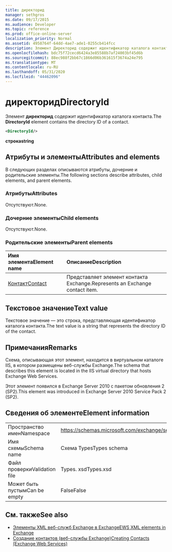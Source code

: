 ```yaml
---
title: директорид
manager: sethgros
ms.date: 09/17/2015
ms.audience: Developer
ms.topic: reference
ms.prod: office-online-server
localization_priority: Normal
ms.assetid: 4958764f-64dd-4ae7-ade1-0255cb414fcc
description: Элемент Директорид содержит идентификатор каталога контакта.
ms.openlocfilehash: bdc75f72cecd6424a3e85588b7af24003bf45d6b
ms.sourcegitcommit: 88ec988f2bb67c1866d06b361615f3674a24e795
ms.translationtype: MT
ms.contentlocale: ru-RU
ms.lasthandoff: 05/31/2020
ms.locfileid: "44462096"
---
```

# <a name="directoryid"></a><span data-ttu-id="4e00d-103">директорид</span><span class="sxs-lookup"><span data-stu-id="4e00d-103">DirectoryId</span></span>

<span data-ttu-id="4e00d-104">Элемент **директорид** содержит идентификатор каталога контакта.</span><span class="sxs-lookup"><span data-stu-id="4e00d-104">The **DirectoryId** element contains the directory ID of a contact.</span></span> 
  
```XML
<DirectoryId/>
```

 <span data-ttu-id="4e00d-105">**строка**</span><span class="sxs-lookup"><span data-stu-id="4e00d-105">**string**</span></span>
## <a name="attributes-and-elements"></a><span data-ttu-id="4e00d-106">Атрибуты и элементы</span><span class="sxs-lookup"><span data-stu-id="4e00d-106">Attributes and elements</span></span>

<span data-ttu-id="4e00d-107">В следующих разделах описываются атрибуты, дочерние и родительские элементы.</span><span class="sxs-lookup"><span data-stu-id="4e00d-107">The following sections describe attributes, child elements, and parent elements.</span></span>
  
### <a name="attributes"></a><span data-ttu-id="4e00d-108">Атрибуты</span><span class="sxs-lookup"><span data-stu-id="4e00d-108">Attributes</span></span>

<span data-ttu-id="4e00d-109">Отсутствуют.</span><span class="sxs-lookup"><span data-stu-id="4e00d-109">None.</span></span>
  
### <a name="child-elements"></a><span data-ttu-id="4e00d-110">Дочерние элементы</span><span class="sxs-lookup"><span data-stu-id="4e00d-110">Child elements</span></span>

<span data-ttu-id="4e00d-111">Отсутствуют.</span><span class="sxs-lookup"><span data-stu-id="4e00d-111">None.</span></span>
  
### <a name="parent-elements"></a><span data-ttu-id="4e00d-112">Родительские элементы</span><span class="sxs-lookup"><span data-stu-id="4e00d-112">Parent elements</span></span>

|<span data-ttu-id="4e00d-113">**Имя элемента**</span><span class="sxs-lookup"><span data-stu-id="4e00d-113">**Element name**</span></span>|<span data-ttu-id="4e00d-114">**Описание**</span><span class="sxs-lookup"><span data-stu-id="4e00d-114">**Description**</span></span>|
|:-----|:-----|
|[<span data-ttu-id="4e00d-115">Контакт</span><span class="sxs-lookup"><span data-stu-id="4e00d-115">Contact</span></span>](contact.md) <br/> |<span data-ttu-id="4e00d-116">Представляет элемент контакта Exchange.</span><span class="sxs-lookup"><span data-stu-id="4e00d-116">Represents an Exchange contact item.</span></span>  <br/> |
   
## <a name="text-value"></a><span data-ttu-id="4e00d-117">Текстовое значение</span><span class="sxs-lookup"><span data-stu-id="4e00d-117">Text value</span></span>

<span data-ttu-id="4e00d-118">Текстовое значение — это строка, представляющая идентификатор каталога контакта.</span><span class="sxs-lookup"><span data-stu-id="4e00d-118">The text value is a string that represents the directory ID of the contact.</span></span>
  
## <a name="remarks"></a><span data-ttu-id="4e00d-119">Примечания</span><span class="sxs-lookup"><span data-stu-id="4e00d-119">Remarks</span></span>

<span data-ttu-id="4e00d-120">Схема, описывающая этот элемент, находится в виртуальном каталоге IIS, в котором размещены веб-службы Exchange.</span><span class="sxs-lookup"><span data-stu-id="4e00d-120">The schema that describes this element is located in the IIS virtual directory that hosts Exchange Web Services.</span></span>
  
<span data-ttu-id="4e00d-121">Этот элемент появился в Exchange Server 2010 с пакетом обновления 2 (SP2).</span><span class="sxs-lookup"><span data-stu-id="4e00d-121">This element was introduced in Exchange Server 2010 Service Pack 2 (SP2).</span></span>
  
## <a name="element-information"></a><span data-ttu-id="4e00d-122">Сведения об элементе</span><span class="sxs-lookup"><span data-stu-id="4e00d-122">Element information</span></span>

|||
|:-----|:-----|
|<span data-ttu-id="4e00d-123">Пространство имен</span><span class="sxs-lookup"><span data-stu-id="4e00d-123">Namespace</span></span>  <br/> |https://schemas.microsoft.com/exchange/services/2006/types  <br/> |
|<span data-ttu-id="4e00d-124">Имя схемы</span><span class="sxs-lookup"><span data-stu-id="4e00d-124">Schema name</span></span>  <br/> |<span data-ttu-id="4e00d-125">Схема Types</span><span class="sxs-lookup"><span data-stu-id="4e00d-125">Types schema</span></span>  <br/> |
|<span data-ttu-id="4e00d-126">Файл проверки</span><span class="sxs-lookup"><span data-stu-id="4e00d-126">Validation file</span></span>  <br/> |<span data-ttu-id="4e00d-127">Types. xsd</span><span class="sxs-lookup"><span data-stu-id="4e00d-127">Types.xsd</span></span>  <br/> |
|<span data-ttu-id="4e00d-128">Может быть пустым</span><span class="sxs-lookup"><span data-stu-id="4e00d-128">Can be empty</span></span>  <br/> |<span data-ttu-id="4e00d-129">False</span><span class="sxs-lookup"><span data-stu-id="4e00d-129">False</span></span>  <br/> |
   
## <a name="see-also"></a><span data-ttu-id="4e00d-130">См. также</span><span class="sxs-lookup"><span data-stu-id="4e00d-130">See also</span></span>

- [<span data-ttu-id="4e00d-131">Элементы XML веб-служб Exchange в Exchange</span><span class="sxs-lookup"><span data-stu-id="4e00d-131">EWS XML elements in Exchange</span></span>](ews-xml-elements-in-exchange.md)
- [<span data-ttu-id="4e00d-132">Создание контактов (веб-службы Exchange)</span><span class="sxs-lookup"><span data-stu-id="4e00d-132">Creating Contacts (Exchange Web Services)</span></span>](https://msdn.microsoft.com/library/4845917e-70d1-481c-bbd7-011ec6571789%28Office.15%29.aspx)

